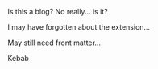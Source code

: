 ---
---

Is this a blog? No really... is it?

I may have forgotten about the extension...

May still need front matter...

Kebab

